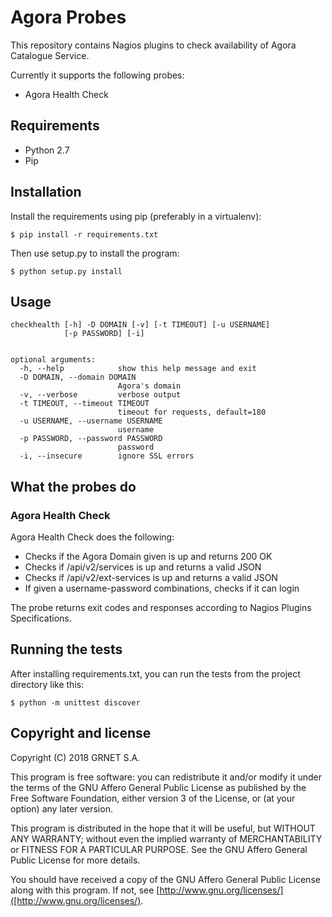 # Agora Probes

This repository contains Nagios plugins to check availability of Agora Catalogue Service.

Currently it supports the following probes:
 - Agora Health Check

## Requirements
- Python 2.7
- Pip

## Installation
Install the requirements using pip (preferably in a virtualenv):
```
$ pip install -r requirements.txt
```

Then use setup.py to install the program:
```
$ python setup.py install
```

## Usage
```
checkhealth [-h] -D DOMAIN [-v] [-t TIMEOUT] [-u USERNAME]
            [-p PASSWORD] [-i]


optional arguments:
  -h, --help            show this help message and exit
  -D DOMAIN, --domain DOMAIN
                        Agora's domain
  -v, --verbose         verbose output
  -t TIMEOUT, --timeout TIMEOUT
                        timeout for requests, default=180
  -u USERNAME, --username USERNAME
                        username
  -p PASSWORD, --password PASSWORD
                        password
  -i, --insecure        ignore SSL errors
```

## What the probes do

### Agora Health Check

Agora Health Check does the following:

- Checks if the Agora Domain given is up and returns 200 OK
- Checks if /api/v2/services is up and returns a valid JSON
- Checks if /api/v2/ext-services is up and returns a valid JSON
- If given a username-password combinations, checks if it can login


The probe returns exit codes and responses according to Nagios Plugins Specifications.

## Running the tests
After installing requirements.txt, you can run the tests from the project directory like this:
```
$ python -m unittest discover
```

## Copyright and license

Copyright (C) 2018 GRNET S.A.

This program is free software: you can redistribute it and/or modify
it under the terms of the GNU Affero General Public License as
published by the Free Software Foundation, either version 3 of the
License, or (at your option) any later version.

This program is distributed in the hope that it will be useful,
but WITHOUT ANY WARRANTY; without even the implied warranty of
MERCHANTABILITY or FITNESS FOR A PARTICULAR PURPOSE.  See the
GNU Affero General Public License for more details.

You should have received a copy of the GNU Affero General Public License
along with this program.  If not, see [http://www.gnu.org/licenses/]([http://www.gnu.org/licenses/).

